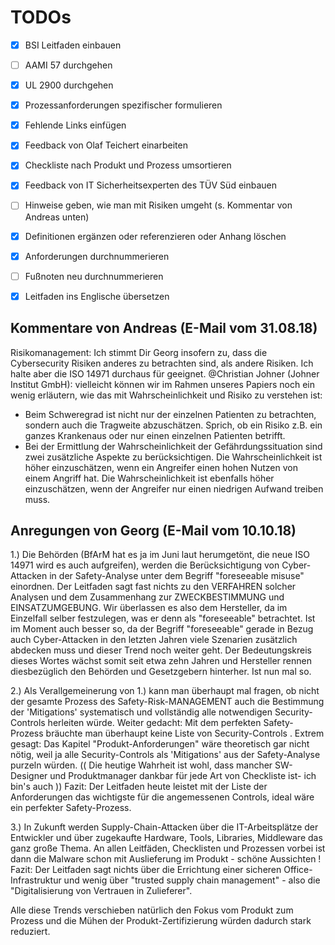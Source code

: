 TODOs
==========

- [x] BSI Leitfaden einbauen
- [ ] AAMI 57 durchgehen
- [x] UL 2900 durchgehen
- [x] Prozessanforderungen spezifischer formulieren
- [x] Fehlende Links einfügen
- [x] Feedback von Olaf Teichert einarbeiten
- [x] Checkliste nach Produkt und Prozess umsortieren
- [x] Feedback von IT Sicherheitsexperten des TÜV Süd einbauen
- [ ] Hinweise geben, wie man mit Risiken umgeht (s. Kommentar von Andreas unten)
- [x] Definitionen ergänzen oder referenzieren oder Anhang löschen
- [x] Anforderungen durchnummerieren
- [ ] Fußnoten neu durchnummerieren
- [x] Leitfaden ins Englische übersetzen


Kommentare von Andreas (E-Mail vom 31.08.18)
-----

Risikomanagement: Ich stimmt Dir Georg insofern zu, dass die Cybersecurity Risiken anderes zu betrachten sind, als andere Risiken. Ich halte aber die ISO 14971 durchaus für geeignet. @Christian Johner (Johner Institut GmbH): vielleicht können wir im Rahmen unseres Papiers noch ein wenig erläutern, wie das mit Wahrscheinlichkeit und Risiko zu verstehen ist:

- Beim Schweregrad ist nicht nur der einzelnen Patienten zu betrachten, sondern auch die Tragweite abzuschätzen. Sprich, ob ein Risiko z.B. ein ganzes Krankenaus oder nur einen einzelnen Patienten betrifft.
- Bei der Ermittlung der Wahrscheinlichkeit der Gefährdungssituation sind zwei zusätzliche Aspekte zu berücksichtigen. Die Wahrscheinlichkeit ist höher einzuschätzen, wenn ein Angreifer einen hohen Nutzen von einem Angriff hat. Die Wahrscheinlichkeit ist ebenfalls höher einzuschätzen, wenn der Angreifer nur einen niedrigen Aufwand treiben muss.

Anregungen von Georg (E-Mail vom 10.10.18)
------------

1.) Die Behörden (BfArM hat es ja im Juni laut herumgetönt, die neue ISO 14971 wird es auch aufgreifen), 
werden die Berücksichtigung von Cyber-Attacken in der Safety-Analyse unter dem Begriff "foreseeable misuse" einordnen.
Der Leitfaden sagt fast nichts zu den VERFAHREN solcher Analysen und dem Zusammenhang  zur ZWECKBESTIMMUNG und EINSATZUMGEBUNG.
Wir überlassen es also dem Hersteller, da im Einzelfall selber festzulegen, was er denn als "foreseeable" betrachtet.
Ist im Moment auch besser so, da der Begriff "foreseeable" gerade in Bezug auch Cyber-Attacken in den letzten Jahren viele Szenarien zusätzlich abdecken muss und dieser Trend noch weiter geht.
Der Bedeutungskreis dieses Wortes wächst somit seit etwa zehn Jahren und Hersteller rennen diesbezüglich den Behörden und Gesetzgebern hinterher. Ist nun mal so.


2.) Als Verallgemeinerung von 1.) kann man überhaupt mal fragen, ob nicht der gesamte Prozess des Safety-Risk-MANAGEMENT auch die Bestimmung der 'Mitigations' systematisch und vollständig
alle notwendigen Security-Controls herleiten würde.  Weiter gedacht: Mit dem perfekten Safety-Prozess bräuchte man überhaupt keine Liste von Security-Controls .
Extrem gesagt: Das Kapitel "Produkt-Anforderungen" wäre theoretisch gar nicht nötig, weil ja alle Security-Controls als 'Mitigations' aus der Safety-Analyse purzeln würden.
(( Die heutige Wahrheit ist wohl, dass mancher SW-Designer und Produktmanager dankbar für jede Art von Checkliste ist- ich bin's auch ))
Fazit: Der Leitfaden heute leistet mit der Liste der Anforderungen das wichtigste für die angemessenen Controls, ideal wäre ein perfekter Safety-Prozess.


3.) In Zukunft werden Supply-Chain-Attacken über die IT-Arbeitsplätze der Entwickler und über zugekaufte Hardware, Tools, Libraries, Middleware das ganz große Thema.
An allen Leitfäden, Checklisten und Prozessen vorbei ist dann die Malware schon mit Auslieferung im Produkt - schöne Aussichten !
Fazit: Der Leitfaden sagt nichts über die Errichtung einer sicheren Office- Infrastruktur und wenig über "trusted supply chain management" - also die "Digitalisierung von Vertrauen in Zulieferer".

Alle diese Trends verschieben natürlich den Fokus vom Produkt zum Prozess und die Mühen der Produkt-Zertifizierung würden dadurch stark reduziert.
